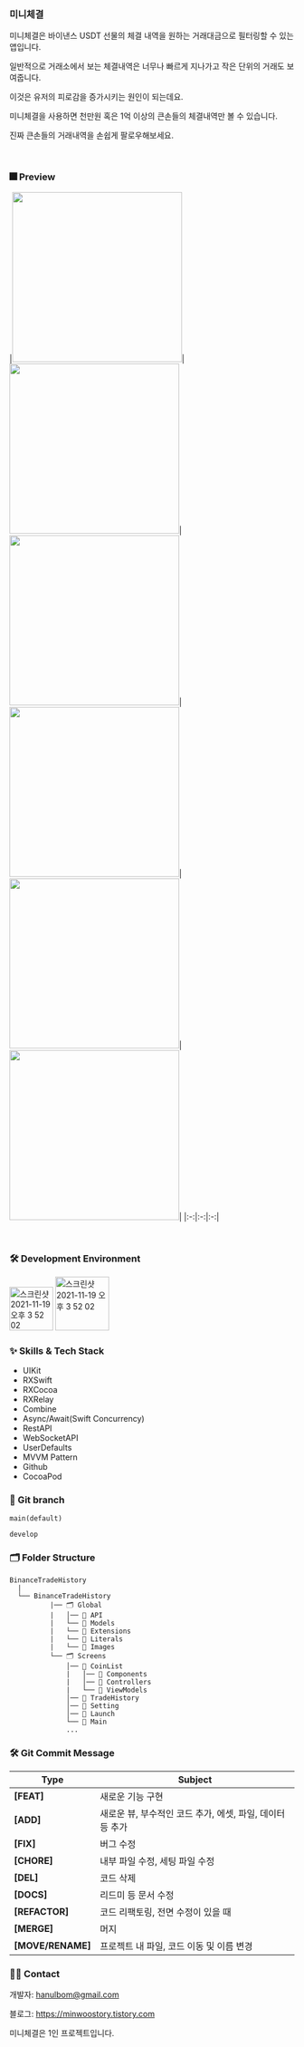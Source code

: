 <!--<p>-->
<!--  <a href = "https://apps.apple.com/us/app/%EB%B8%94%EB%A1%9D%EC%99%80%EC%9D%B4%EB%93%9C/id6444627253">-->
<!--    <img src = "https://github.com/mwoo-git/SwiftUICoin/blob/main/SwiftUICoin/Image/1.png">-->
<!--  </a>-->
<!--</p>-->

### 미니체결
미니체결은 바이낸스 USDT 선물의 체결 내역을 원하는 거래대금으로 필터링할 수 있는 앱입니다.

일반적으로 거래소에서 보는 체결내역은 너무나 빠르게 지나가고 작은 단위의 거래도 보여줍니다.

이것은 유저의 피로감을 증가시키는 원인이 되는데요. 

미니체결을 사용하면 천만원 혹은 1억 이상의 큰손들의 체결내역만 볼 수 있습니다.

진짜 큰손들의 거래내역을 손쉽게 팔로우해보세요.

<br/>

### 🎆 Preview
|<img src="https://github.com/mwoo-git/BinanceTradeHistrory/blob/develop/BinanceTradeHistrory/Global/Images/001.png" width="300">|<img src="https://github.com/mwoo-git/BinanceTradeHistrory/blob/develop/BinanceTradeHistrory/Global/Images/002.jpeg" width="300">|<img src="https://github.com/mwoo-git/BinanceTradeHistrory/blob/develop/BinanceTradeHistrory/Global/Images/003.jpeg" width="300">|<img src="https://github.com/mwoo-git/BinanceTradeHistrory/blob/develop/BinanceTradeHistrory/Global/Images/004.jpeg" width="300">|<img src="https://github.com/mwoo-git/BinanceTradeHistrory/blob/develop/BinanceTradeHistrory/Global/Images/005.jpeg" width="300">|<img src="https://github.com/mwoo-git/BinanceTradeHistrory/blob/develop/BinanceTradeHistrory/Global/Images/006.jpeg" width="300">|
|:-:|:-:|:-:|

<br/>

### 🛠 Development Environment

<img width="77" alt="스크린샷 2021-11-19 오후 3 52 02" src="https://img.shields.io/badge/iOS-15.0+-silver"> <img width="95" alt="스크린샷 2021-11-19 오후 3 52 02" src="https://img.shields.io/badge/Xcode-14.2-blue">
<br/>

### :sparkles: Skills & Tech Stack
* UIKit
* RXSwift
* RXCocoa
* RXRelay
* Combine
* Async/Await(Swift Concurrency)
* RestAPI
* WebSocketAPI
* UserDefaults
* MVVM Pattern
* Github
* CocoaPod

### 🔀 Git branch

```
main(default)

develop
```

### 🗂 Folder Structure

```
BinanceTradeHistory
  |
  └── BinanceTradeHistory
          |── 🗂 Global
          |   │── 📁 API
          |   └── 📁 Models
          |   └── 📁 Extensions
          |   └── 📁 Literals
          |   └── 📁 Images
          └── 🗂 Screens
              │── 📁 CoinList
              |   │── 📁 Components
              |   │── 📁 Controllers
              |   └── 📁 ViewModels
              │── 📁 TradeHistory
              │── 📁 Setting
              │── 📁 Launch
              └── 📁 Main
              ...
```

### 🛠 Git Commit Message
|Type|Subject|
|---|---|
|**[FEAT]**|새로운 기능 구현|
|**[ADD]**|새로운 뷰, 부수적인 코드 추가, 에셋, 파일, 데이터 등 추가|
|**[FIX]**|버그 수정|
|**[CHORE]**|내부 파일 수정, 세팅 파일 수정|
|**[DEL]**|코드 삭제|
|**[DOCS]**|리드미 등 문서 수정|
|**[REFACTOR]**|코드 리팩토링, 전면 수정이 있을 때| 
|**[MERGE]**|머지|
|**[MOVE/RENAME]**|프로젝트 내 파일, 코드 이동 및 이름 변경|

### 🧑‍💻 Contact

개발자: hanulbom@gmail.com

블로그: https://minwoostory.tistory.com

미니체결은 1인 프로젝트입니다.

<br/>



